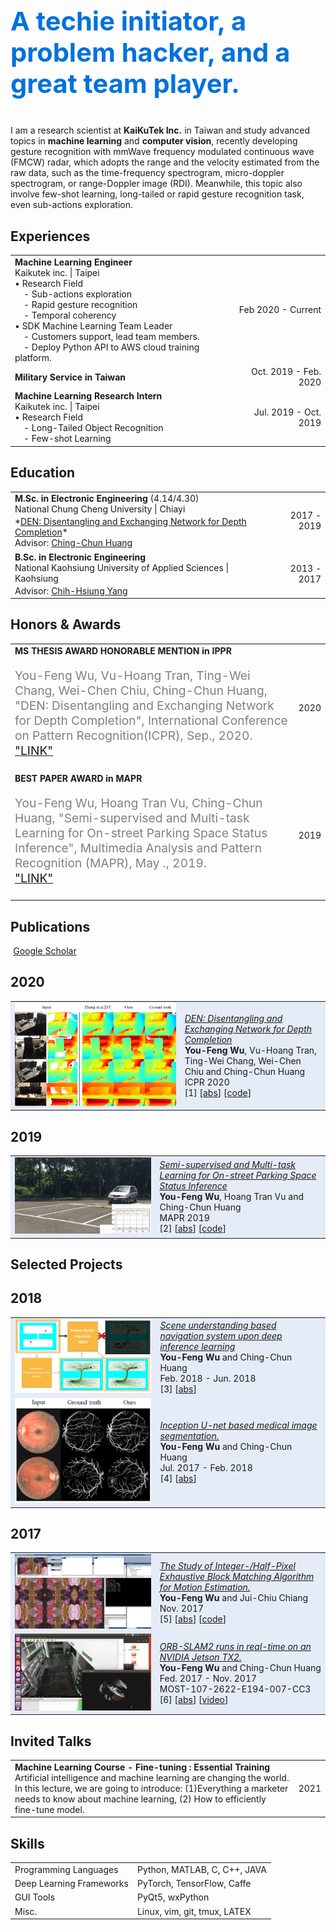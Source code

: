 <p style="color:#0072DD;font-size:2.6rem">
<b>A techie initiator, a problem hacker, and a great team player.</b><br>
</p>

I am a research scientist at <b>KaiKuTek Inc.</b> in Taiwan and study advanced topics in <b>machine learning</b> and <b>computer vision</b>, 
recently developing gesture recognition with mmWave frequency modulated continuous wave (FMCW) radar, which adopts the range and the velocity estimated from the raw data, 
such as the time-frequency spectrogram, micro-doppler spectrogram, or range-Doppler image (RDI). Meanwhile, this topic also involve few-shot learning, 
long-tailed or rapid gesture recognition task, even sub-actions exploration.

## <i class="fa fa-chevron-right"></i> Experiences
<table class="table table-hover">

<tr>
<td>
<p markdown="1" style='margin: 0'>
<strong>Machine Learning Engineer</strong><br>
Kaikutek inc. | Taipei<br>
• Research Field<br>
&ensp;&ensp;- Sub-actions exploration<br>
&ensp;&ensp;- Rapid gesture recognition<br>
&ensp;&ensp;- Temporal coherency<br>
• SDK Machine Learning Team Leader<br>
&ensp;&ensp;- Customers support, lead team members.<br>
&ensp;&ensp;- Deploy Python API to AWS cloud training platform.<br>
</p>
</td>
<td class='col-md-2' style='text-align:right;'>Feb 2020 - Current</td>
</tr>

<tr>
<td>
<p markdown="1" style='margin: 0'>
<strong>Military Service in Taiwan</strong>
</p>
</td>
<td class='col-md-2' style='text-align:right;'>Oct. 2019 - Feb. 2020</td>
</tr>

<tr>
<td>
<p markdown="1" style='margin: 0'>
<strong>Machine Learning Research Intern</strong><br>
Kaikutek inc. | Taipei<br>
• Research Field<br>
&ensp;&ensp;- Long-Tailed Object Recognition<br>
&ensp;&ensp;- Few-shot Learning<br>
</p>
</td>
<td class='col-md-2' style='text-align:right;'>Jul. 2019 - Oct. 2019</td>
</tr>

</table>


## <i class="fa fa-chevron-right"></i> Education

<table class="table table-hover">
  <tr>
    <td>
        <strong>M.Sc. in Electronic Engineering</strong>
		(4.14/4.30)
        <br>
      National Chung Cheng University | Chiayi
        <p style='margin-top:-1em;margin-bottom:0em' markdown='1'>
        <br> *<a href="https://ieeexplore.ieee.org/document/9413146/figures#figures">DEN: Disentangling and Exchanging Network for Depth Completion</a>*
        <br> Advisor: <a href="http://acm.cs.nctu.edu.tw/Member_Home.aspx?Account=chingchun">Ching-Chun Huang</a>
        </p>
    </td>
    <td class="col-md-2" style='text-align:right;'>2017 - 2019</td>
  </tr>
  <tr>
    <td>
        <strong>B.Sc. in Electronic Engineering</strong>
        <br>
      National Kaohsiung University of Applied Sciences | Kaohsiung
        <p style='margin-top:-1em;margin-bottom:0em' markdown='1'>
        <br> Advisor: <a href="http://ee.nkust.edu.tw/control/jhy-shoung-yaung/">Chih-Hsiung Yang</a>
        </p>
    </td>
    <td class="col-md-2" style='text-align:right;'>2013 - 2017</td>
  </tr>
</table>


## <i class="fa fa-chevron-right"></i> Honors & Awards
<table class="table table-hover">
<tr>
  <td>
    <strong>MS THESIS AWARD HONORABLE MENTION in IPPR</strong><br>
	<p style="color:grey;font-size:1.2rem">
	You-Feng Wu, Vu-Hoang Tran, Ting-Wei Chang, Wei-Chen Chiu, Ching-Chun Huang, "DEN: Disentangling and Exchanging Network for Depth Completion", International Conference on Pattern Recognition(ICPR), Sep., 2020.<br>
	<a href="http://140.125.183.142/res/paperaword/13th/IPPR%E7%AC%AC%E5%8D%81%E4%B8%89%E5%B1%86%E5%8D%9A%E7%A2%A9%E5%A3%AB%E8%AB%96%E6%96%87%E7%8D%8E%E7%8D%B2%E7%8D%8E%E5%85%AC%E5%91%8A-2.pdf">"LINK"</a>
	</p>
  </td>
  <td class='col-md-2' style='text-align:right;'>2020</td>
</tr>
<tr>
  <td>
    <strong>BEST PAPER AWARD in MAPR</strong><br>
	<p style="color:grey;font-size:1.2rem">
		You-Feng Wu, Hoang Tran Vu, Ching-Chun Huang, "Semi-supervised and Multi-task Learning for On-street Parking Space Status Inference", Multimedia Analysis and Pattern Recognition (MAPR), May ., 2019.<br>
	<a href="http://acm.cs.nctu.edu.tw/News.aspx">"LINK"</a>
	</p>
  </td>
  <td class='col-md-2' style='text-align:right;'>2019</td>
</tr>
</table>


## <i class="fa fa-chevron-right"></i> Publications

<a href="https://scholar.google.com/citations?user=d8gdZR4AAAAJ" class="btn btn-primary" style="padding: 0.3em;">
  <i class="ai ai-google-scholar"></i> Google Scholar
</a>

<h2>2020</h2>
<table class="table table-hover">

<tr id="tr-amos2021modelbased" style="background-color: #E5EBF7">
<td class="col-md-3"><a href='https://github.com/Lilyo/DEN' target='_blank'><img src="images/publications/den.png" onerror="this.style.display='none'" style='border: none;' /></a> </td>
<td>
    <em><a href='https://ieeexplore.ieee.org/document/9413146' target='_blank'>DEN: Disentangling and Exchanging Network for Depth Completion</a> </em><br>
    <strong>You-Feng Wu</strong>, Vu-Hoang Tran, Ting-Wei Chang, Wei-Chen Chiu and Ching-Chun Huang<br>
    ICPR 2020<br>
    [1] 
[<a href='javascript:;'
    onclick='$("#abs_den").toggle()'>abs</a>] [<a href='https://github.com/Lilyo/DEN' target='_blank'>code</a>] <br>
    
<div id="abs_den" style="text-align: justify; display: none" markdown="1">
In this paper, we tackle the depth completion problem. Conventional depth sensors usually produce incomplete depth maps due to the property of surface reflection, 
especially for the window areas, metal surfaces, and object boundaries. 
However, we observe that the corresponding RGB images are still dense and preserve all of the useful structural information. 
The observation brings us to the question of whether we can borrow this structural information from RGB images to inpaint the corresponding incomplete depth maps. 
In this paper, we answer that question by proposing a Disentangling and Exchanging Network (DEN) for depth completion. 
The network is designed based on the assumption that after suitable feature disentanglement, RGB images and depth maps share a common domain for representing structural information. 
So we firstly disentangle both RGB and depth images into domain-invariant content parts, which contain structural information, and domain-specific style parts. 
Then, by exchanging the complete structural information extracted from the RGB image with incomplete information extracted from the depth map, we can generate the complete version of the depth map. 
Furthermore, to address the mixed-depth problem, a newly proposed depth representation is applied. 
By modeling depth estimation as a classification problem coupled with coefficient estimation, blurry edges are enhanced in the depth map. 
At last, we have implemented ablation experiments to verify the effectiveness of the proposed DEN model. 
The results also demonstrate the superiority of DEN over some state-of-the-art approaches.

</div>

</td>
</tr>

</table>

<h2>2019</h2>
<table class="table table-hover">

<tr id="tr-amos2021modelbased" style="background-color: #E5EBF7">
<td class="col-md-3"><a href='https://github.com/Lilyo/Parking-Space-Inference' target='_blank'><img src="images/publications/multi_task.gif" onerror="this.style.display='none'" style='border: none;' /></a> </td>
<td>
    <em><a href='http://dl.acm.org/citation.cfm?id=2685662' target='_blank'>Semi-supervised and Multi-task Learning for On-street Parking Space Status Inference</a> </em><br>
    <strong>You-Feng Wu</strong>, Hoang Tran Vu and Ching-Chun Huang<br>
    MAPR 2019  <br>
    [2] 
[<a href='javascript:;'
    onclick='$("#abs_multi_task").toggle()'>abs</a>] [<a href='https://github.com/Lilyo/Parking-Space-Inference' target='_blank'>code</a>] <br>
    
<div id="abs_multi_task" style="text-align: justify; display: none" markdown="1">
To manage on-street parking spaces, magnetic sensor is often used due to its low cost and flexibility in installation and usage. 
However, its signals are easily affected by environment, vehicle type, installation location and moving neighboring vehicles. 
Besides, accidental installation also leads to non-unified coordinate of magnetic sensors which makes the management system difficult to recognize. 
To overcome these challenges, we proposed a novel semi-supervised and multi-task learning framework for sensor based on-street parking slot inference with three contributions. 
First, a Coordinate Transform Module is integrated into our framework to reduce the diversity of input signals by transforming them adaptively into a unified coordinate. 
Second, to learn the generalized and discriminative features while minimizing the amount of labeled data, we introduce a Multi-task Module to leverage the information from both labeled and unlabeled data. 
Third, we embed a Temporal Module, which observes and memorizes the parking states from time to time, to infer parking space status in a reliable way. 
The experimental results show that, with the proposed three modules, our end-to-end training framework could reduce the error detection and hence improve the system accuracy.
</div>

</td>
</tr>

</table>


## <i class="fa fa-chevron-right"></i> Selected Projects

<h2>2018</h2>
<table class="table table-hover">

<tr id="tr-amos2021modelbased" style="background-color: #E5EBF7">
<td class="col-md-3"><a href='https://arxiv.org/pdf/1911.07574' target='_blank'><img src="images/publications/cvae.png" onerror="this.style.display='none'" style='border: none;' /></a> </td>
<td>
    <em><a href='http://dl.acm.org/citation.cfm?id=2685662' target='_blank'>Scene understanding based navigation system upon deep inference learning</a> </em><br>
    <strong>You-Feng Wu</strong> and Ching-Chun Huang<br>
     Feb. 2018 - Jun. 2018 <br>
    [3] 
[<a href='javascript:;'
    onclick='$("#abs_cvae").toggle()'>abs</a>]<br>
    
<div id="abs_cvae" style="text-align: justify; display: none" markdown="1">
Traditionally, Sampling based motion planning (SBMP) has emerged as a successful algorithmic paradigm for solving high
dimensional, complex, and dynamically constrained motion planning problems.
However, the performance of SBMP is tied to the placement of samples in these promising regions, a result uniform sampling is only
able to achieve through sheer exhaustion.
We proposed a methodology for non uniform sampling which can improve the convergence speed of traditional particle based scattering algorithm
</div>
</td>
</tr>

<tr id="tr-amos2021modelbased" style="background-color: #E5EBF7">
<td class="col-md-3"><a href='https://arxiv.org/pdf/1911.07574' target='_blank'><img src="images/publications/medical_segmentation.png" onerror="this.style.display='none'" style='border: none;' /></a> </td>
<td>
    <em><a href='http://dl.acm.org/citation.cfm?id=2685662' target='_blank'>Inception U-net based medical image segmentation.</a> </em><br>
    <strong>You-Feng Wu</strong> and Ching-Chun Huang<br>
    Jul. 2017 - Feb. 2018  <br>
    [4] 
[<a href='javascript:;'
    onclick='$("#abs_seg").toggle()'>abs</a>]<br>
    
<div id="abs_seg" style="text-align: justify; display: none" markdown="1">
Most of the image segmentation task is completed by U net. For better performance, we combine U-net and inception module for retina segmentation
</div>

</td>
</tr>

</table>

<h2>2017</h2>
<table class="table table-hover">

<tr id="tr-amos2021modelbased" style="background-color: #E5EBF7">
<td class="col-md-3"><a href='https://github.com/Lilyo/EBMA' target='_blank'><img src="images/publications/ebma.gif" onerror="this.style.display='none'" style='border: none;' /></a> </td>
<td>
    <em><a href='https://github.com/Lilyo/EBMA' target='_blank'>The Study of Integer-/Half-Pixel Exhaustive Block Matching Algorithm for Motion Estimation.</a> </em><br>
    <strong>You-Feng Wu</strong> and Jui-Chiu Chiang<br>
    Nov. 2017<br>
    [5] 
[<a href='javascript:;'
    onclick='$("#abs_ebma").toggle()'>abs</a>] [<a href='https://github.com/Lilyo/EBMA' target='_blank'>code</a>] <br>
    
<div id="abs_ebma" style="text-align: justify; display: none" markdown="1">
Assume that the adjacent frames are similar and change are due to object or camera motion, we can predict a new frame from a previous frame and only code the prediction error.
</div>

</td>
</tr>

<tr id="tr-amos2021modelbased" style="background-color: #E5EBF7">
<td class="col-md-3"><a href='http://acm.cs.nctu.edu.tw/Demo.aspx?c=4' target='_blank'><img src="images/publications/slam.gif" onerror="this.style.display='none'" style='border: none;' /></a> </td>
<td>
    <em><a href='http://acm.cs.nctu.edu.tw/Demo.aspx?c=4' target='_blank'>ORB-SLAM2 runs in real-time on an NVIDIA Jetson TX2.</a> </em><br>
    <strong>You-Feng Wu</strong> and Ching-Chun Huang<br>
    Fed. 2017 - Nov. 2017<br>
	MOST-107-2622-E194-007-CC3<br>
    [6] 
[<a href='javascript:;'
    onclick='$("#abs_slam").toggle()'>abs</a>] [<a href='https://www.youtube.com/watch?v=LuUTbhfWlVQ' target='_blank'>video</a>]<br>
    
<div id="abs_slam" style="text-align: justify; display: none" markdown="1">
Nowadays, there are many service robots in the market; however, only few of them become a popular product. 
Among them, the vacuum cleaning robot might be the most successful one and treated as the key entry point toward the future market of service robots. 
In order to enable the intelligent function in a cleaning robot, the ability for a robot to Simultaneous Localization and Mapping (SLAM) is the fundamental and critical step. 
Hence, in this project, we aim to study and implement the SLAM algorithm in a cleaning robot.
</div>

</td>
</tr>

</table>


## <i class="fa fa-chevron-right"></i> Invited Talks
<table class="table table-hover">
<tr>
  <td>
        <strong>Machine Learning Course - Fine-tuning : Essential Training</strong><br>
		Artificial intelligence and machine learning are changing the world. In this lecture, we are going to introduce: (1)Everything a marketer needs to know about machine learning, (2) How to efficiently fine-tune model.
  </td>
  <td class='col-md-1' style='text-align:right;'>2021</td>
</tr>
</table>


## <i class="fa fa-chevron-right"></i> Skills
<table class="table table-hover">
<tr>
  <td class='col-md-2'>Programming Languages</td>
  <td>
Python, MATLAB, C, C++, JAVA
  </td>
</tr>
<tr>
  <td class='col-md-2'>Deep Learning Frameworks</td>
  <td>
PyTorch, TensorFlow, Caffe
  </td>
</tr>
<tr>
  <td class='col-md-2'>GUI Tools</td>
  <td>
PyQt5, wxPython
  </td>
</tr>
<tr>
  <td class='col-md-2'>Misc.</td>
  <td>
Linux, vim, git, tmux, LATEX
  </td>
</tr>
</table>
